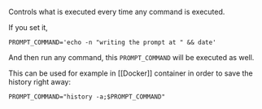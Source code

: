 Controls what is executed every time any command is executed.

If you set it,
```shell
PROMPT_COMMAND='echo -n "writing the prompt at " && date'
```

And then run any command, this `PROMPT_COMMAND` will be executed as well.

This can be used for example in [[Docker]] container in order to save the history right away:

```shell
PROMPT_COMMAND="history -a;$PROMPT_COMMAND"
```